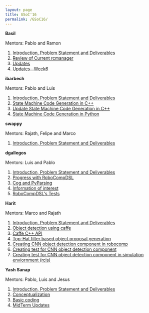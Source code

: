```yaml
---
layout: page
title: GSoC'16
permalink: /GSoC16/
---
```


**Basil**

Mentors: Pablo and Ramon

1.	[Introduction, Problem Statement and Deliverables](http://robocomp.github.io/website/2016/05/18/BasilWeek1/)
2.	[Review of Current rcmanager](https://robocomp.github.io/website/2016/05/30/BasilWeek2/)
3.	[Updates](https://robocomp.github.io/website/2016/06/19/BasilWeek5/)
4.  [Updates--Week6](https://robocomp.github.io/website/2016/06/22/BasilWeek6)

**ibarbech**

Mentors: Pablo and Luis

1. [Introduction, Problem Statement and Deliverables](http://robocomp.github.io/website/2016/05/19/ibarbechWeek0/)
2. [State Machine Code Generation in C++](http://robocomp.github.io/website/2016/06/21/ibarbechWeek3/)
3. [Update State Machine Code Generation in C++](http://robocomp.github.io/website/2016/07/11/ibarbechWeek6/)
4. [State Machine Code Generation in Python](http://robocomp.github.io/website/2016/07/11/ibarbechWeek7/)


**swappy**

Mentors: Rajath, Felipe and Marco

1. [Introduction, Problem Statement and Deliverables](http://robocomp.github.io/website/2016/05/11/swapsharmaWeek0/)


**dgallegos**

Mentors: Luis and Pablo

1. [Introduction, Problem Statement and Deliverables](https://github.com/Daniel1108/website/blob/gh-pages/_posts/gsoc2016/dgallegos/2016-05-16-dgallegosWeek0.md)
2. [Progress with RoboCompDSL](https://github.com/Daniel1108/website/blob/gh-pages/_posts/gsoc2016/dgallegos/2016-07-08-dgallegosWeek6.md)
3. [Cog and PyParsing](https://github.com/Daniel1108/website/blob/gh-pages/_posts/gsoc2016/dgallegos/2016-07-14-dgallegosWeek7.md)
4. [Information of interest](https://github.com/Daniel1108/website/blob/gh-pages/_posts/gsoc2016/dgallegos/2016-07-22-dgallegosWeek8.md)
5. [RoboCompDSL's Tests](https://github.com/Daniel1108/website/blob/gh-pages/_posts/gsoc2016/dgallegos/2016-08-01-dgallegosWeek9.md)


**Harit**

Mentors: Marco and Rajath

1. [Introduction, Problem Statement and Deliverables](http://robocomp.github.io/website/2016/06/2/HaritWeek1/)
2. [Object detection using caffe](http://robocomp.github.io/website/2016/06/4/HaritWeek2/)
3. [Caffe C++ API](http://robocomp.github.io/website/2016/06/11/HaritWeek3/)
4. [Top-Hat filter based object proposal generation](http://robocomp.github.io/website/2016/06/15/HaritWeek4/)
5. [Creating CNN object detection component in robocomp](http://robocomp.github.io/website/2016/06/18/HaritWeek4_2/)
6. [Creating test for CNN object detection component](http://robocomp.github.io/website/2016/06/21/HaritWeek5/)
7. [Creating test for CNN object detection component in simulation enviornment (rcis)](http://robocomp.github.io/website/2016/06/25/HaritWeek5/)

**Yash Sanap**

Mentors: Pablo, Luis and Jesus

1. [Introduction, Problem Statement and Deliverables](http://robocomp.github.io/website/2016/05/21/yashWeek1/)
2. [Conceptualization](http://robocomp.github.io/website/2016/05/29/yashWeek2/)
3. [Basic coding](http://robocomp.github.io/website/2016/06/05/yashWeek3/)
4. [MidTerm Updates](http://robocomp.github.io/website/2016/06/20/yashWeek6/)
